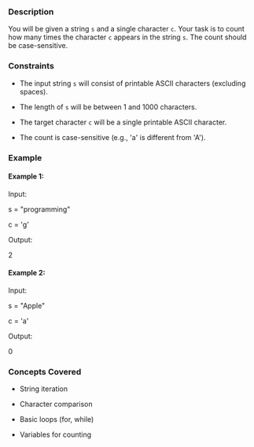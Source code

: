### Description
You will be given a string `s` and a single character `c`. Your task is to count how many times the character `c` appears in the string `s`. The count should be case-sensitive.

### Constraints
*   The input string `s` will consist of printable ASCII characters (excluding spaces).
*   The length of `s` will be between 1 and 1000 characters.
*   The target character `c` will be a single printable ASCII character.
*   The count is case-sensitive (e.g., 'a' is different from 'A').

### Example
#### Example 1:
Input:
s = "programming"
c = 'g'
Output:
2

#### Example 2:
Input:
s = "Apple"
c = 'a'
Output:
0

### Concepts Covered
*   String iteration
*   Character comparison
*   Basic loops (for, while)
*   Variables for counting